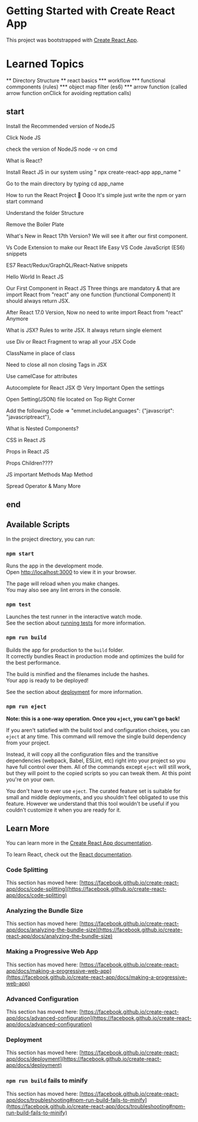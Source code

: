 # Getting Started with Create React App

This project was bootstrapped with [Create React App](https://github.com/facebook/create-react-app).


# Learned Topics
** Directory Structure
** react basics
*** workflow
*** functional commponents (rules)
*** object map filter (es6)
*** arrow function (called arrow function onClick for avoiding repttation calls)
## start

Install the Recommended version of NodeJS


Click Node JS


check the version of NodeJS node -v on cmd

What is React?

Install React JS in our system using " npx create-react-app app_name "

Go to the main directory by typing cd app_name

How to run the React Project 🤔 Oooo It's simple
just write the npm or yarn start command

Understand the folder Structure

Remove the Boiler Plate

What's New in React 17th Version? We will see it after our first component.

Vs Code Extension to make our React life Easy
VS Code JavaScript (ES6) snippets

ES7 React/Redux/GraphQL/React-Native snippets

Hello World In React JS

Our First Component in React JS
Three things are mandatory & that are
import React from "react"
any one function (functional Component)
It should always return JSX.

After React 17.0 Version, Now no need to write
import React from "react" Anymore

What is JSX? Rules to write JSX.
It always return single element

use Div or React Fragment to wrap all your JSX Code

ClassName in place of class

Need to close all non closing Tags in JSX

Use camelCase for attributes

Autocomplete for React JSX 😍 Very Important
Open the settings

Open Setting(JSON) file located on Top Right Corner

Add the following Code => "emmet.includeLanguages": {"javascript": "javascriptreact"},

What is Nested Components?

CSS in React JS

Props in React JS

Props Children????

JS important Methods
Map Method

Spread Operator & Many More

## end

## Available Scripts

In the project directory, you can run:

### `npm start`

Runs the app in the development mode.\
Open [http://localhost:3000](http://localhost:3000) to view it in your browser.

The page will reload when you make changes.\
You may also see any lint errors in the console.

### `npm test`

Launches the test runner in the interactive watch mode.\
See the section about [running tests](https://facebook.github.io/create-react-app/docs/running-tests) for more information.

### `npm run build`

Builds the app for production to the `build` folder.\
It correctly bundles React in production mode and optimizes the build for the best performance.

The build is minified and the filenames include the hashes.\
Your app is ready to be deployed!

See the section about [deployment](https://facebook.github.io/create-react-app/docs/deployment) for more information.

### `npm run eject`

**Note: this is a one-way operation. Once you `eject`, you can't go back!**

If you aren't satisfied with the build tool and configuration choices, you can `eject` at any time. This command will remove the single build dependency from your project.

Instead, it will copy all the configuration files and the transitive dependencies (webpack, Babel, ESLint, etc) right into your project so you have full control over them. All of the commands except `eject` will still work, but they will point to the copied scripts so you can tweak them. At this point you're on your own.

You don't have to ever use `eject`. The curated feature set is suitable for small and middle deployments, and you shouldn't feel obligated to use this feature. However we understand that this tool wouldn't be useful if you couldn't customize it when you are ready for it.

## Learn More

You can learn more in the [Create React App documentation](https://facebook.github.io/create-react-app/docs/getting-started).

To learn React, check out the [React documentation](https://reactjs.org/).

### Code Splitting

This section has moved here: [https://facebook.github.io/create-react-app/docs/code-splitting](https://facebook.github.io/create-react-app/docs/code-splitting)

### Analyzing the Bundle Size

This section has moved here: [https://facebook.github.io/create-react-app/docs/analyzing-the-bundle-size](https://facebook.github.io/create-react-app/docs/analyzing-the-bundle-size)

### Making a Progressive Web App

This section has moved here: [https://facebook.github.io/create-react-app/docs/making-a-progressive-web-app](https://facebook.github.io/create-react-app/docs/making-a-progressive-web-app)

### Advanced Configuration

This section has moved here: [https://facebook.github.io/create-react-app/docs/advanced-configuration](https://facebook.github.io/create-react-app/docs/advanced-configuration)

### Deployment

This section has moved here: [https://facebook.github.io/create-react-app/docs/deployment](https://facebook.github.io/create-react-app/docs/deployment)

### `npm run build` fails to minify

This section has moved here: [https://facebook.github.io/create-react-app/docs/troubleshooting#npm-run-build-fails-to-minify](https://facebook.github.io/create-react-app/docs/troubleshooting#npm-run-build-fails-to-minify)
